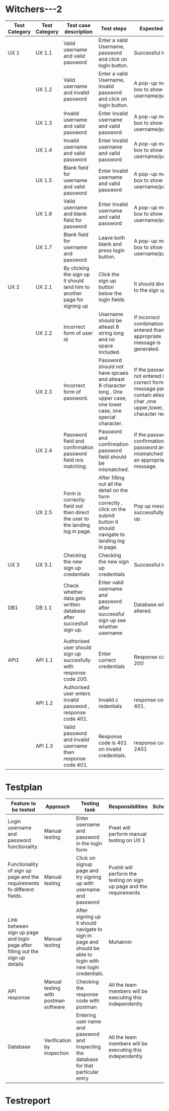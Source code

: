 # Witchers---2

| Test Category | Test Category | Test case description | Test steps | Expected result | Prerequisites | Executed by | Pass/Fail |
| --- | --- | --- | --- | --- | --- | --- | --- |
| UX 1 | UX 1.1 | Valid username and valid password | Enter a valid Username, password and click on login button. | Successful login | Valid Url  and browser | Preet | Pass |
|  | UX 1.2 | Valid username and invalid password | Enter a valid Username, invalid password and click on login button. | A pop-up message box to show invalid username/password. | Valid Url  and browser | Preet | Pass |
|  | UX 1.3 | Invalid username and valid password | Enter Invalid username and valid password  | A pop-up message box to show invalid username/password. | A pop-up message box to show invalid username/password. | Preet | Pass |
|  | UX 1.4 | Invalid username and valid password | Enter Invalid username and valid password  | A pop-up message box to show invalid username/password. | A pop-up message box to show invalid username/password. | Preet | Pass |
|  | UX 1.5 | Blank field for username and valid password | Enter Invalid username and valid password  | A pop-up message box to show invalid username/password. | A pop-up message box to show invalid username/password. | Preet | Pass |
|  | UX 1.6 | Valid  username and blank field for password | Enter Invalid username and valid password  | A pop-up message box to show invalid username/password. | Valid Url  and browser | Preet | Pass |
|  | UX 1.7 | Blank field for username and  password | Leave both blank and press login button.  | A pop-up message box to show invalid username/password. | Valid Url  and browser |  |  |
| UX 2 | UX 2.1 | By clicking  the sign up it should land him to another page for signing up | Click the sign up button below the login fields  | It should direct you to the sign up page  | Valid Url  and browser |  |  |
|  | UX 2.2 | Incorrect form  of user id | Username should be atleast 8 string long and no space included.  | If incorrect combination is entered than an appropriate message is generated.  | Valid Url  and browser |  |  |
|  | UX 2.3 | Incorrect form of password. | Password should not have spcaes and  atleast 8 character long , One upper case, one lower case, one special character.  | If the password is not entered in correct form display message password contain atleast 8 char ,one upper,lower,special character required.  | Valid Url  and browser |  |  |
|  | UX 2.4 | Password field and confirmation password field mis matching. | Password and confirmation password field should be mismatched.  | If the password and confirmation password are mismatched display an appropriate message. | Valid Url  and browser |  |  |
|  | UX 2.5 | Form is correctly field out then direct the user to the landing log in page.  | After filling out all the detail on the form correctly , click on the submit button it should navigate to landing log in page.  | Pop up message for successfully signed up.  | Valid Url  and browser |  |  |
| UX 3 | UX 3.1 | Checking the new sign up credentials | Checking the new sign up credentials | Successful login | Valid Url  and browser |  |  |
| DB1 | DB 1.1 | Check whether data gets written  database after succesfull sign up. | Enter valid username and password after successful sign up see whether username  | Database will not be altered. |  |  |  |
| API1 | API 1.1 | Authorised user should sign up succesfully with response code 200. | Enter correct credentials  | Response code is 200 |  |  |  |
|  | API 1.2 | Authorised user enters invalid password , response code 401. | Invalid c redentials  | response code is 401. |  |  |  |
|  | API 1.3 | Valid password and invalid username then response code 401. | Response code is 401 on invalid credentials. | response code is 2401 |  |  |  |



# Testplan

| Feature to be tested | Approach | Testing task | Responsibilities | Schedule | Pass/Fail |
| --- | --- | --- | --- | --- | --- |
| Login username and password functionality.| Manual testing | Enter username and password in the login form | Preet will perform manual testing on UX 1 |  |  |
| Functionality of sign up page and the requirements fo different fields.| Manual testing | Click on signup page and try signing up with username and password | Pushti will perform the testing on sign up page and the requirements |  |  |
| Link between sign up page and login page after filling out the sign up details | Manual testing | After signing up it should navigate to sign in page and should be able to login with new login credentials. | Muhaimin |  |  |
| API response | Manual testing with postman software | Checking the response code with postman | All the team members will be executing this independently |  |  |
| Database | Verification by inspection | Entering user name and password and inspecting the database for that particular entry | All the team members will be executing this independently |  |  |


# Testreport
